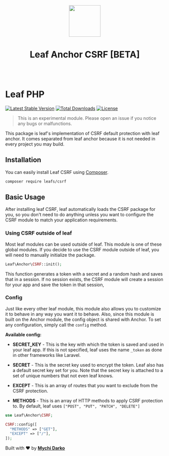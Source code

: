 <!-- markdownlint-disable no-inline-html -->
<p align="center">
  <br><br>
  <img src="https://leafphp.netlify.app/assets/img/leaf3-logo.png" height="100"/>
  <h1 align="center">Leaf Anchor CSRF [BETA]</h1>
  <br><br>
</p>

# Leaf PHP

[![Latest Stable Version](https://poser.pugx.org/leafs/csrf/v/stable)](https://packagist.org/packages/leafs/csrf)
[![Total Downloads](https://poser.pugx.org/leafs/csrf/downloads)](https://packagist.org/packages/leafs/csrf)
[![License](https://poser.pugx.org/leafs/csrf/license)](https://packagist.org/packages/leafs/csrf)

> This is an experimental module. Please open an issue if you notice any bugs or malfunctions.

This package is leaf's implementation of CSRF default protection with leaf anchor. It comes separated from leaf anchor because it is not needed in every project you may build.

## Installation

You can easily install Leaf CSRF using [Composer](https://getcomposer.org/).

```bash
composer require leafs/csrf
```

## Basic Usage

After installing leaf CSRF, leaf automatically loads the CSRF package for you, so you don't need to do anything unless you want to configure the CSRF module to match your application requirements.

### Using CSRF outside of leaf

Most leaf modules can be used outside of leaf. This module is one of these global modules. If you decide to use the CSRF module outside of leaf, you will need to manually initialize the package.

```php
Leaf\Anchor\CSRF::init();
```

This function generates a token with a secret and a random hash and saves that in a session. If no session exists, the CSRF module will create a session for your app and save the token in that session,

### Config

Just like every other leaf module, this module also allows you to customize it to behave in any way you want it to behave. Also, since this module is built on the Anchor module, the config object is shared with Anchor. To set any configuration, simply call the `config` method.

**Available config:**

- **SECRET_KEY** - This is the key with which the token is saved and used in your leaf app. If this is not specified, leaf uses the name `_token` as done in other frameworks like Laravel.

- **SECRET** - This is the secret key used to encrypt the token. Leaf also has a default secret key set for you. Note that the secret key is attached to a set of unique numbers that not even leaf knows.

- **EXCEPT** - This is an array of routes that you want to exclude from the CSRF protection.

- **METHODS** - This is an array of HTTP methods to apply CSRF protection to. By default, leaf uses `["POST", "PUT", "PATCH", "DELETE"]`

```php
use Leaf\Anchor\CSRF;

CSRF::config([
  "METHODS" => ["GET"],
  "EXCEPT" => ["/"],
]);
```

Built with ❤ by [**Mychi Darko**](https://mychi.netlify.app)
